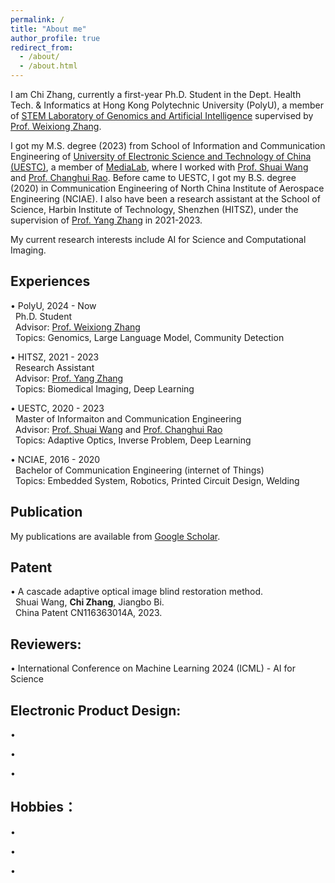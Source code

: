```yaml
---
permalink: /
title: "About me"
author_profile: true
redirect_from: 
  - /about/
  - /about.html
---
```



I am Chi Zhang, currently a first-year Ph.D. Student in the Dept. Health Tech. & Informatics at Hong Kong Polytechnic University (PolyU), a member of [STEM Laboratory of Genomics and Artificial Intelligence](https://genomicmedicine.github.io/site/#/) supervised by [Prof. Weixiong Zhang](https://www.polyu.edu.hk/hti/people/academic-staff/prof-zhang-weixiong/).

I got my M.S. degree (2023) from School of Information and Communication Engineering of [University of Electronic Science and Technology of China (UESTC)](https://en.uestc.edu.cn/), a member of [MediaLab](https://medialab.uestc.edu.cn/), where I worked with [Prof. Shuai Wang](https://faculty.uestc.edu.cn/wangshuai/zh_CN/index.htm) and [Prof. Changhui Rao](https://people.ucas.ac.cn/~chrao). Before came to UESTC, I got my B.S. degree (2020) in Communication Engineering of North China Institute of Aerospace Engineering (NCIAE). I also have been a research assistant at the School of Science, Harbin Institute of Technology, Shenzhen (HITSZ),  under the supervision of [Prof. Yang Zhang](https://faculty.hitsz.edu.cn/zhangyang) in 2021-2023.

My current research interests include AI for Science and Computational Imaging.

## Experiences
• PolyU, 2024 - Now  
&nbsp;  Ph.D. Student   
&nbsp; Advisor: [Prof. Weixiong Zhang](https://www.polyu.edu.hk/hti/people/academic-staff/prof-zhang-weixiong/)  
&nbsp; Topics: Genomics, Large Language Model, Community Detection   

• HITSZ, 2021 - 2023  
&nbsp;  Research Assistant  
&nbsp; Advisor: [Prof. Yang Zhang](https://faculty.hitsz.edu.cn/zhangyang)  
&nbsp; Topics: Biomedical Imaging, Deep Learning  

• UESTC, 2020 - 2023  
&nbsp;  Master of Informaiton and Communication Engineering  
&nbsp; Advisor:  [Prof. Shuai Wang](https://faculty.uestc.edu.cn/wangshuai/zh_CN/index.htm) and [Prof. Changhui Rao](https://people.ucas.ac.cn/~chrao)  
&nbsp; Topics: Adaptive Optics, Inverse Problem, Deep Learning  

• NCIAE, 2016 - 2020  
&nbsp;  Bachelor of Communication Engineering (internet of Things)  
&nbsp; Topics: Embedded System, Robotics, Printed Circuit Design, Welding



## Publication 
My publications are available from [Google Scholar](https://scholar.google.com/citations?user=s7WXQCsAAAAJ&hl=en).

## Patent
• A cascade adaptive optical image blind restoration method.  
&nbsp; Shuai Wang, **Chi Zhang**, Jiangbo Bi.    
&nbsp; China Patent CN116363014A, 2023.  

## Reviewers:
• International Conference on Machine Learning 2024 (ICML) - AI for Science

## Electronic Product Design:
•    

•    

•    

## Hobbies：
•    

•    

•  









